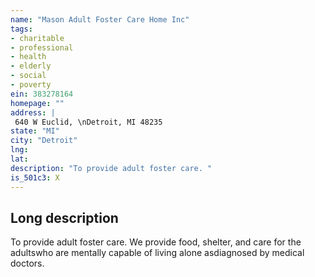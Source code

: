 ```yaml
---
name: "Mason Adult Foster Care Home Inc"
tags:
- charitable
- professional
- health
- elderly
- social
- poverty
ein: 383278164
homepage: ""
address: |
 640 W Euclid, \nDetroit, MI 48235
state: "MI"
city: "Detroit"
lng: 
lat: 
description: "To provide adult foster care. "
is_501c3: X
---
```


## Long description

To provide adult foster care. We provide food, shelter, and care for the adultswho are mentally capable of living alone asdiagnosed by medical doctors. 
